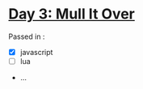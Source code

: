# [Day 3: Mull It Over](https://adventofcode.com/2024/day/3)

Passed in :
- [x] javascript
- [ ] lua
- ...
